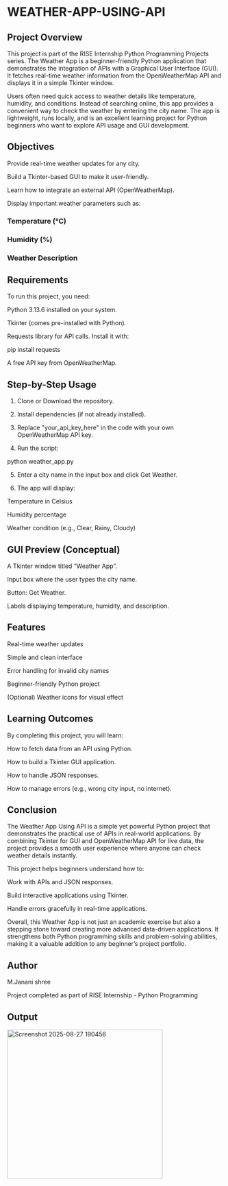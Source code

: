 # WEATHER-APP-USING-API

## Project Overview

This project is part of the RISE Internship Python Programming Projects series. The Weather App is a beginner-friendly Python application that demonstrates the integration of APIs with a Graphical User Interface (GUI). It fetches real-time weather information from the OpenWeatherMap API and displays it in a simple Tkinter window.

Users often need quick access to weather details like temperature, humidity, and conditions. Instead of searching online, this app provides a convenient way to check the weather by entering the city name. The app is lightweight, runs locally, and is an excellent learning project for Python beginners who want to explore API usage and GUI development.


## Objectives

Provide real-time weather updates for any city.

Build a Tkinter-based GUI to make it user-friendly.

Learn how to integrate an external API (OpenWeatherMap).

Display important weather parameters such as:

### Temperature (°C)
### Humidity (%)
### Weather Description


## Requirements

To run this project, you need:

Python 3.13.6 installed on your system.

Tkinter (comes pre-installed with Python).

Requests library for API calls. Install it with:

pip install requests

A free API key from OpenWeatherMap.


## Step-by-Step Usage

1. Clone or Download the repository.


2. Install dependencies (if not already installed).


3. Replace "your_api_key_here" in the code with your own OpenWeatherMap API key.


4. Run the script:

python weather_app.py


5. Enter a city name in the input box and click Get Weather.


6. The app will display:

Temperature in Celsius

Humidity percentage

Weather condition (e.g., Clear, Rainy, Cloudy)


## GUI Preview (Conceptual)

A Tkinter window titled “Weather App”.

Input box where the user types the city name.

Button: Get Weather.

Labels displaying temperature, humidity, and description.


## Features

Real-time weather updates

Simple and clean interface

Error handling for invalid city names

Beginner-friendly Python project

(Optional) Weather icons for visual effect


## Learning Outcomes

By completing this project, you will learn:

How to fetch data from an API using Python.

How to build a Tkinter GUI application.

How to handle JSON responses.

How to manage errors (e.g., wrong city input, no internet).


## Conclusion

The Weather App Using API is a simple yet powerful Python project that demonstrates the practical use of APIs in real-world applications. By combining Tkinter for GUI and OpenWeatherMap API for live data, the project provides a smooth user experience where anyone can check weather details instantly.

This project helps beginners understand how to:

Work with APIs and JSON responses.

Build interactive applications using Tkinter.

Handle errors gracefully in real-time applications.


Overall, this Weather App is not just an academic exercise but also a stepping stone toward creating more advanced data-driven applications. It strengthens both Python programming skills and problem-solving abilities, making it a valuable addition to any beginner’s project portfolio.

## Author 
M.Janani shree

Project completed as part of RISE Internship - Python Programming

## Output
<img width="363" height="348" alt="Screenshot 2025-08-27 190456" src="https://github.com/user-attachments/assets/24904446-c980-47e5-b953-d0cbbb605383" />
